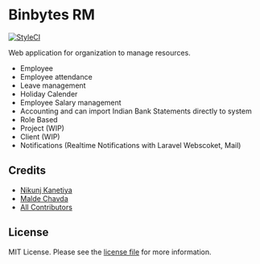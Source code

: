 # Binbytes RM 
[![StyleCI][ico-styleci]][link-styleci]

Web application for organization to manage resources.
- Employee
- Employee attendance
- Leave management
- Holiday Calender
- Employee Salary management
- Accounting and can import Indian Bank Statements directly to system
- Role Based
- Project (WIP)
- Client (WIP)
- Notifications (Realtime Notifications with Laravel Webscoket, Mail)

## Credits

- [Nikunj Kanetiya](https://github.com/nikkanetiya)
- [Malde Chavda](https://github.com/maldechavda)
- [All Contributors](../../contributors)

## License

MIT License. Please see the [license file](LICENSE.md) for more information.

[ico-styleci]: https://styleci.io/repos/153737904/shield

[link-styleci]: https://github.styleci.io/repos/153737904
